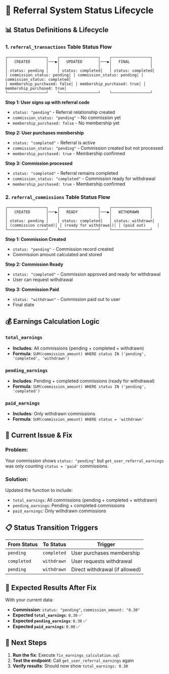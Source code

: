 # 🔄 Referral System Status Lifecycle

## 📊 **Status Definitions & Lifecycle**

### **1. `referral_transactions` Table Status Flow**

```
┌─────────────────┐    ┌─────────────────┐    ┌─────────────────┐
│   CREATED       │───▶│   UPDATED       │───▶│   FINAL         │
│                 │    │                 │    │                 │
│ status: pending │    │ status: completed│   │ status: completed│
│ commission_status: pending│ │ commission_status: pending│ │ commission_status: completed│
│ membership_purchased: false│ │ membership_purchased: true│ │ membership_purchased: true│
└─────────────────┘    └─────────────────┘    └─────────────────┘
```

**Step 1: User signs up with referral code**
- `status: "pending"` - Referral relationship created
- `commission_status: "pending"` - No commission yet
- `membership_purchased: false` - No membership yet

**Step 2: User purchases membership**
- `status: "completed"` - Referral is active
- `commission_status: "pending"` - Commission created but not processed
- `membership_purchased: true` - Membership confirmed

**Step 3: Commission processed**
- `status: "completed"` - Referral remains completed
- `commission_status: "completed"` - Commission ready for withdrawal
- `membership_purchased: true` - Membership confirmed

### **2. `referral_commissions` Table Status Flow**

```
┌─────────────────┐    ┌─────────────────┐    ┌─────────────────┐
│   CREATED       │───▶│   READY         │───▶│   WITHDRAWN     │
│                 │    │                 │    │                 │
│ status: pending │    │ status: completed│   │ status: withdrawn│
│ (commission created)│ │ (ready for withdrawal)│ │ (paid out)     │
└─────────────────┘    └─────────────────┘    └─────────────────┘
```

**Step 1: Commission Created**
- `status: "pending"` - Commission record created
- Commission amount calculated and stored

**Step 2: Commission Ready**
- `status: "completed"` - Commission approved and ready for withdrawal
- User can request withdrawal

**Step 3: Commission Paid**
- `status: "withdrawn"` - Commission paid out to user
- Final state

## 💰 **Earnings Calculation Logic**

### **`total_earnings`**
- **Includes**: All commissions (pending + completed + withdrawn)
- **Formula**: `SUM(commission_amount) WHERE status IN ('pending', 'completed', 'withdrawn')`

### **`pending_earnings`**
- **Includes**: Pending + completed commissions (ready for withdrawal)
- **Formula**: `SUM(commission_amount) WHERE status IN ('pending', 'completed')`

### **`paid_earnings`**
- **Includes**: Only withdrawn commissions
- **Formula**: `SUM(commission_amount) WHERE status = 'withdrawn'`

## 🔧 **Current Issue & Fix**

### **Problem:**
Your commission shows `status: "pending"` but `get_user_referral_earnings` was only counting `status = 'paid'` commissions.

### **Solution:**
Updated the function to include:
- `total_earnings`: All commissions (pending + completed + withdrawn)
- `pending_earnings`: Pending + completed commissions
- `paid_earnings`: Only withdrawn commissions

## 📋 **Status Transition Triggers**

| From Status | To Status | Trigger |
|-------------|-----------|---------|
| `pending` | `completed` | User purchases membership |
| `completed` | `withdrawn` | User requests withdrawal |
| `pending` | `withdrawn` | Direct withdrawal (if allowed) |

## 🎯 **Expected Results After Fix**

With your current data:
- **Commission**: `status: "pending"`, `commission_amount: "0.30"`
- **Expected `total_earnings`**: `0.30` ✅
- **Expected `pending_earnings`**: `0.30` ✅
- **Expected `paid_earnings`**: `0.00` ✅

## 🚀 **Next Steps**

1. **Run the fix**: Execute `fix_earnings_calculation.sql`
2. **Test the endpoint**: Call `get_user_referral_earnings` again
3. **Verify results**: Should now show `total_earnings: 0.30`
